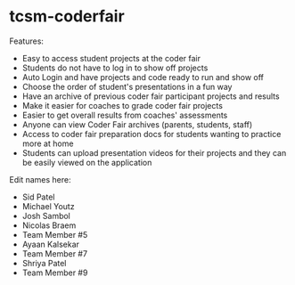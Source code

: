 # tcsm-coderfair

Features: 

<ul>
  <li>Easy to access student projects at the coder fair</li>
  <li>Students do not have to log in to show off projects</li>
  <li>Auto Login and have projects and code ready to run and show off</li>
  <li>Choose the order of student's presentations in a fun way</li>
  <li>Have an archive of previous coder fair participant projects and results</li>
  <li>Make it easier for coaches to grade coder fair projects</li>
  <li>Easier to get overall results from coaches' assessments</li>
  <li>Anyone can view Coder Fair archives (parents, students, staff)</li>
  <li>Access to coder fair preparation docs for students wanting to practice more at home</li>
  <li>Students can upload presentation videos for their projects and they can be easily viewed on the application</li>
</ul>


Edit names here: 
<ul>
  <li>Sid Patel</li>
  <li>Michael Youtz</li>
  <li>Josh Sambol</li>
  <li>Nicolas Braem</li>
  <li>Team Member #5</li>
  <li>Ayaan Kalsekar</li>
  <li>Team Member #7</li>
  <li>Shriya Patel</li>
  <li>Team Member #9</li>
</ul>
